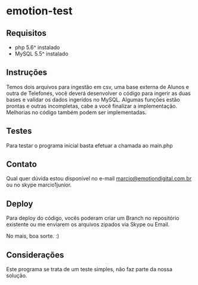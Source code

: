 # emotion-test

## Requisitos

 * php 5.6^ instalado
 * MySQL 5.5^ instalado

## Instruções

Temos dois arquivos para ingestão em csv, uma base externa de Alunos e outra de Telefones, você deverá desenvolver o código para ingerir as duas bases e validar os dados ingeridos no MySQL. Algumas funções estão prontas e outras incompletas, cabe a você finalizar a implementação. Melhorias no código também podem ser implementadas.

## Testes 

Para testar o programa inicial basta efetuar a chamada ao main.php

## Contato

Qual quer dúvida estou disponível no e-mail <marcio@emotiondigital.com.br> ou no skype marcio1junior.

## Deploy

Para deploy do código, vocês poderam criar um Branch no repositório existente ou me enviarem os arquivos zipados via Skype ou Email.

No mais, boa sorte. :) 


## Considerações

Este programa se trata de um teste simples, não faz parte da nossa solução. 